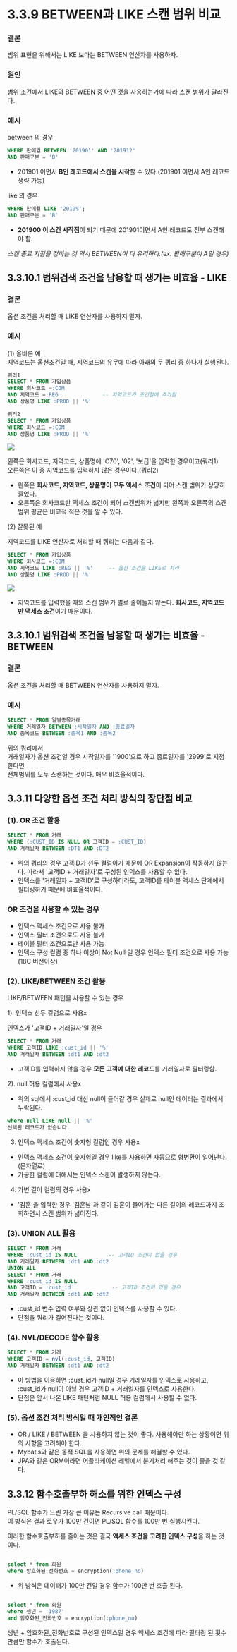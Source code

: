 # 3.3.9 BETWEEN과 LIKE 스캔 범위 비교

### 결론

범위 표현을 위해서는 LIKE 보다는 BETWEEN 연산자를 사용하자.

### 원인

범위 조건에서 LIKE와 BETWEEN 중 어떤 것을 사용하는가에 따라 스캔 범위가 달라진다.  

### 예시
between 의 경우
```sql
WHERE 판매월 BETWEEN '201901' AND '201912'
AND 판매구분 = 'B'
```
* 201901 이면서 **B인 레코드에서 스캔을 시작**할 수 있다.(201901 이면서 A인 레코드 생략 가능)

like 의 경우
```sql
WHERE 판매월 LIKE '2019%';
AND 판매구분 = 'B'
```
* **201900 이 스캔 시작점**이 되기 때문에 201901이면서 A인 레코드도 전부 스캔해야 함.

*스캔 종료 지점을 정하는 것 역시 BETWEEN이 더 유리하다.(ex. 판매구분이 A일 경우)*

## 3.3.10.1 범위검색 조건을 남용할 때 생기는 비효율 - LIKE

### 결론
옵션 조건을 처리할 때 LIKE 연산자를 사용하지 말자.

### 예시
(1) 올바른 예  
지역코드는 옵션조건일 때, 지역코드의 유무에 따라 아래의 두 쿼리 중 하나가 실행된다.
```sql
쿼리1
SELECT * FROM 가입상품
WHERE 회사코드 =:COM
AND 지역코드 =:REG              -- 지역코드가 조건절에 추가됨
AND 상품명 LIKE :PROD || '%'

쿼리2
SELECT * FROM 가입상품
WHERE 회사코드 =:COM
AND 상품명 LIKE :PROD || '%'
```

![](images/3-43.jpg)

왼쪽은 회사코드, 지역코드, 상품명에 'C70', '02', '보급'을 입력한 경우이고(쿼리1)  
오른쪽은 이 중 지역코드를 입력하지 않은 경우이다.(쿼리2)

* 왼쪽은 **회사코드, 지역코드, 상품명이 모두 액세스 조건**이 되어 스캔 범위가 상당히 줄었다.  
* 오른쪽은 회사코드만 액세스 조건이 되어 스캔범위가 넓지만 왼쪽과 오른쪽의 스캔범위 평균은 비교적 적은 것을 알 수 있다. 

(2) 잘못된 예

지역코드를 LIKE 연산자로 처리할 때 쿼리는 다음과 같다.
```sql
SELECT * FROM 가입상품
WHERE 회사코드 =:COM
AND 지역코드 LIKE :REG || '%'     -- 옵션 조건을 LIKE로 처리
AND 상품명 LIKE :PROD || '%'
```
![](images/3-44.jpg)

* 지역코드를 입력했을 때의 스캔 범위가 별로 줄어들지 않는다. **회사코드, 지역코드만 액세스 조건**이기 때문이다.

## 3.3.10.1 범위검색 조건을 남용할 때 생기는 비효율 - BETWEEN

### 결론
옵션 조건을 처리할 때 BETWEEN 연산자를 사용하지 말자.

### 예시
```sql
SELECT * FROM 일별종목거래
WHERE 거래일자 BETWEEN :시작일자 AND :종료일자
AND 종목코드 BETWEEN :종목1 AND :종목2
```
위의 쿼리에서  
거래일자가 옵션 조건일 경우 시작일자를 '1900'으로 하고 종료일자를 '2999'로 지정한다면  
전체범위를 모두 스캔하는 것이다. 매우 비효율적이다.

## 3.3.11 다양한 옵션 조건 처리 방식의 장단점 비교

### (1). OR 조건 활용

```sql
SELECT * FROM 거래
WHERE (:CUST_ID IS NULL OR 고객ID = :CUST_ID)
AND 거래일자 BETWEEN :DT1 AND :DT2
```

* 위의 쿼리의 경우 고객ID가 선두 컬럼이기 때문에 OR Expansion이 작동하지 않는다. 따라서 '고객ID + 거래일자'로 구성된 인덱스를 사용할 수 없다.
* 인덱스를 '거래일자 + 고객ID'로 구성하더라도, 고객ID를 테이블 액세스 단계에서 필터링하기 때문에 비효율적이다.

### OR 조건을 사용할 수 있는 경우

* 인덱스 액세스 조건으로 사용 불가
* 인덱스 필터 조건으로도 사용 불가
* 테이블 필터 조건으로만 사용 가능
* 인덱스 구성 컬럼 중 하나 이상이 Not Null 일 경우 인덱스 필터 조건으로 사용 가능(18C 버전이상)

### (2). LIKE/BETWEEN 조건 활용

LIKE/BETWEEN 패턴을 사용할 수 있는 경우

1). 인덱스 선두 컬럼으로 사용x

인덱스가 '고객ID + 거래일자'일 경우
```sql
SELECT * FROM 거래
WHERE 고객ID LIKE :cust_id || '%'
AND 거래일자 BETWEEN :dt1 AND :dt2
```
* 고객ID를 입력하지 않을 경우 **모든 고객에 대한 레코드**를 거래일자로 필터링함.

2). null 허용 컬럼에서 사용x

* 위의 sql에서 :cust_id 대신 null이 들어갈 경우 실제로 null인 데이터는 결과에서 누락된다.

```sql
where null LIKE null || '%'
선택된 레코드가 없습니다.
```

3) 인덱스 액세스 조건이 숫자형 컬럼인 경우 사용x

* 인덱스 액세스 조건이 숫자형일 경우 like를 사용하면 자동으로 형변환이 일어난다.(문자열로)
* 가공한 컬럼에 대해서는 인덱스 스캔이 발생하지 않는다.

4) 가변 길이 컬럼의 경우 사용x

* '김훈'을 입력한 경우 '김훈남'과 같이 김훈이 들어가는 다른 길이의 레코드까지 조회하면서 스캔 범위가 넓어진다.

### (3). UNION ALL 활용

```sql
SELECT * FROM 거래
WHERE :cust_id IS NULL          -- 고객ID 조건이 없을 경우
AND 거래일자 BETWEEN :dt1 AND :dt2
UNION ALL
SELECT * FROM 거래
WHERE :cust_id IS NULL
AND 고객ID = :cust_id             -- 고객ID 조건이 있을 경우
AND 거래일자 BETWEEN :dt1 AND :dt2
```
* :cust_id 변수 입력 여부와 상관 없이 인덱스를 사용할 수 있다.
* 단점을 쿼리가 길어진다는 것이다.

### (4). NVL/DECODE 함수 활용

```sql
SELECT * FROM 거래
WHERE 고객ID = nvl(:cust_id, 고객ID)
AND 거래일자 BETWEEN :dt1 AND :dt2
```
* 이 방법을 이용하면 :cust_id가 null일 경우 거래일자를 인덱스로 사용하고, :cust_id가 null이 아닐 경우 고객ID + 거래일자를 인덱스로 사용한다.
* 단점은 앞서 나온 LIKE 패턴처럼 NULL 허용 컬럼에서 사용할 수 없다.

### (5). 옵션 조건 처리 방식일 때 개인적인 결론

* OR / LIKE / BETWEEN 을 사용하지 않는 것이 좋다. 사용해야만 하는 상황이면 위의 사항을 고려해야 한다.
* Mybatis와 같은 동적 SQL을 사용하면 위의 문제를 해결할 수 있다.
* JPA와 같은 ORM이라면 어플리케이션 레벨에서 분기처리 해주는 것이 좋을 것 같다.

## 3.3.12 함수호출부하 해소를 위한 인덱스 구성

PL/SQL 함수가 느린 가장 큰 이유는 Recursive call 때문이다.  
이 방식은 결과 로우가 100만 건이면 PL/SQL 함수를 100만 번 실행시킨다.

이러한 함수호출부하를 줄이는 것은 결국 **액세스 조건을 고려한 인덱스 구성**을 하는 것이다.
```sql

select * from 회원
where 암호화된_전화번호 = encryption(:phone_no)
```
* 위 방식은 데이터가 100만 건일 경우 함수가 100만 번 호출 된다.

```sql

select * from 회원
where 생년 = '1987'
and 암호화된_전화번호 = encryption(:phone_no)
```
생년 + 암호화된_전화번호로 구성된 인덱스일 경우 액세스 조건에 따라 필터링 된 횟수만큼만 함수가 호출된다.